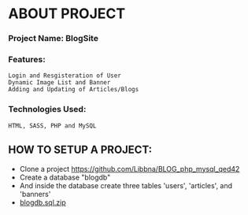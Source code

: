 # ABOUT PROJECT
### Project Name: BlogSite
### Features: 
    Login and Resgisteration of User
    Dynamic Image List and Banner
    Adding and Updating of Articles/Blogs
### Technologies Used: 
    HTML, SASS, PHP and MySQL
    
## HOW TO SETUP A PROJECT: 
   * Clone a project https://github.com/Libbna/BLOG_php_mysql_qed42
   * Create a database "blogdb"
   * And inside the database create three tables 'users', 'articles', and 'banners'
   * [blogdb.sql.zip](https://github.com/Libbna/BLOG_php_mysql_qed42/files/7041129/blogdb.sql.zip)

